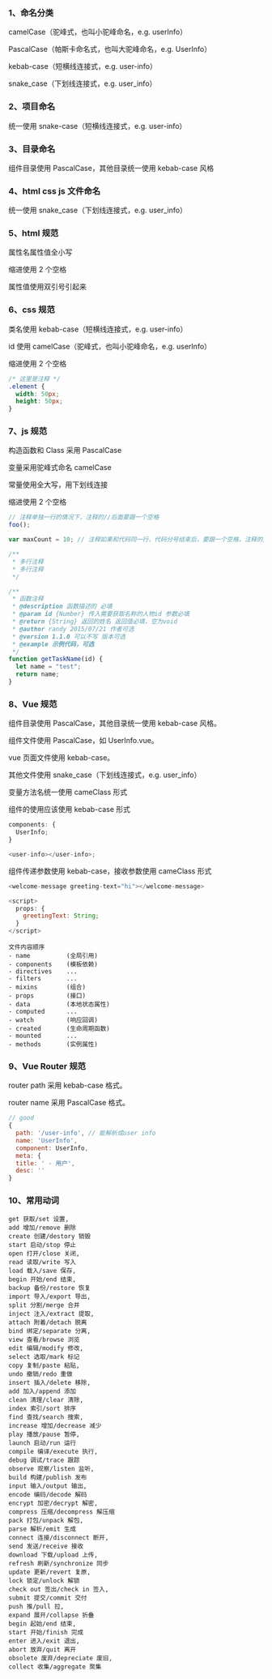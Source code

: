 ### 1、命名分类

camelCase（驼峰式，也叫小驼峰命名，e.g. userInfo）

PascalCase（帕斯卡命名式，也叫大驼峰命名，e.g. UserInfo）

kebab-case（短横线连接式，e.g. user-info）

snake_case（下划线连接式，e.g. user_info）

### 2、项目命名

统一使用 snake-case（短横线连接式，e.g. user-info）

### 3、目录命名

组件目录使用 PascalCase，其他目录统一使用 kebab-case 风格

### 4、html css js 文件命名

统一使用 snake_case（下划线连接式，e.g. user_info）

### 5、html 规范

属性名属性值全小写

缩进使用 2 个空格

属性值使用双引号引起来

### 6、css 规范

类名使用 kebab-case（短横线连接式，e.g. user-info）

id 使用 camelCase（驼峰式，也叫小驼峰命名，e.g. userInfo）

缩进使用 2 个空格

```css
/* 这里是注释 */
.element {
  width: 50px;
  height: 50px;
}
```

### 7、js 规范

构造函数和 Class 采用 PascalCase

变量采用驼峰式命名 camelCase

常量使用全大写，用下划线连接

缩进使用 2 个空格

```js
// 注释单独一行的情况下，注释的//后面要跟一个空格
foo();

var maxCount = 10; // 注释如果和代码同一行，代码分号结束后，要跟一个空格，注释的//后也要跟一个空格

/**
 * 多行注释
 * 多行注释
 */

/**
 * 函数注释
 * @description 函数描述的 必填
 * @param id {Number} 传入需要获取名称的人物id 参数必填
 * @return {String} 返回的姓名 返回值必填，空为void
 * @author randy 2015/07/21 作者可选
 * @version 1.1.0 可以不写 版本可选
 * @example 示例代码，可选
 */
function getTaskName(id) {
  let name = "test";
  return name;
}
```

### 8、Vue 规范

组件目录使用 PascalCase，其他目录统一使用 kebab-case 风格。

组件文件使用 PascalCase，如 UserInfo.vue。

vue 页面文件使用 kebab-case。

其他文件使用 snake_case（下划线连接式，e.g. user_info）

变量方法名统一使用 cameClass 形式

组件的使用应该使用 kebab-case 形式

```js
components: {
  UserInfo;
}

<user-info></user-info>;
```

组件传递参数使用 kebab-case，接收参数使用 cameClass 形式

```js
<welcome-message greeting-text="hi"></welcome-message>

<script>
  props: {
    greetingText: String;
  }
</script>
```

```
文件内容顺序
- name          (全局引用)
- components    (模板依赖)
- directives    ...
- filters       ...
- mixins        (组合)
- props         (接口)
- data          (本地状态属性)
- computed      ...
- watch         (响应回调)
- created       (生命周期函数)
- mounted       ...
- methods       (实例属性)
```

### 9、Vue Router 规范

router path 采用 kebab-case 格式。

router name 采用 PascalCase 格式。

```js
// good
{
  path: '/user-info', // 能解析成user info
  name: 'UserInfo',
  component: UserInfo,
  meta: {
  title: ' - 用户',
  desc: ''
}
```

### 10、常用动词

    get 获取/set 设置,
    add 增加/remove 删除
    create 创建/destory 销毁
    start 启动/stop 停止
    open 打开/close 关闭,
    read 读取/write 写入
    load 载入/save 保存,
    begin 开始/end 结束,
    backup 备份/restore 恢复
    import 导入/export 导出,
    split 分割/merge 合并
    inject 注入/extract 提取,
    attach 附着/detach 脱离
    bind 绑定/separate 分离,
    view 查看/browse 浏览
    edit 编辑/modify 修改,
    select 选取/mark 标记
    copy 复制/paste 粘贴,
    undo 撤销/redo 重做
    insert 插入/delete 移除,
    add 加入/append 添加
    clean 清理/clear 清除,
    index 索引/sort 排序
    find 查找/search 搜索,
    increase 增加/decrease 减少
    play 播放/pause 暂停,
    launch 启动/run 运行
    compile 编译/execute 执行,
    debug 调试/trace 跟踪
    observe 观察/listen 监听,
    build 构建/publish 发布
    input 输入/output 输出,
    encode 编码/decode 解码
    encrypt 加密/decrypt 解密,
    compress 压缩/decompress 解压缩
    pack 打包/unpack 解包,
    parse 解析/emit 生成
    connect 连接/disconnect 断开,
    send 发送/receive 接收
    download 下载/upload 上传,
    refresh 刷新/synchronize 同步
    update 更新/revert 复原,
    lock 锁定/unlock 解锁
    check out 签出/check in 签入,
    submit 提交/commit 交付
    push 推/pull 拉,
    expand 展开/collapse 折叠
    begin 起始/end 结束,
    start 开始/finish 完成
    enter 进入/exit 退出,
    abort 放弃/quit 离开
    obsolete 废弃/depreciate 废旧,
    collect 收集/aggregate 聚集

